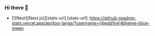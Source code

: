 ### Hi there 👋

<!--
**djedd1ne/djedd1ne** is a ✨ _special_ ✨ repository because its `README.md` (this file) appears on your GitHub profile.

Here are some ideas to get you started:

- 🔭 I’m currently working on ...
- 🌱 I’m currently learning ...
- 👯 I’m looking to collaborate on ...
- 🤔 I’m looking for help with ...
- 💬 Ask me about ...
- 📫 How to reach me: ...
- 😄 Pronouns: ...
- ⚡ Fun fact: ...
-->
* [![Next][Next.js]][stats-url]
[stats-url]: https://github-readme-stats.vercel.app/api/top-langs/?username={djedd1ne}&theme=blue-green

